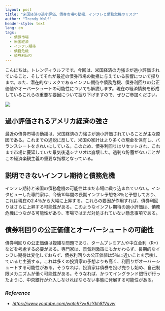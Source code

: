 ```yaml
---
layout: post
title: "米国経済の過小評価、債券市場の動揺、インフレと債務危機のリスク"
author: "Trendy Wolf"
header-style: text
lang: en
tags:
  - 債券市場
  - 米国経済
  - インフレ期待
  - 債務危機
  - 債券利回り
---
```


こんにちは。トレンディウルフです。今回は、米国経済の力強さが過小評価されていること、そしてそれが最近の債券市場の動揺に与えている影響について探ります。また、潜在的なリスクであるインフレ期待や債務危機、債券利回りの公正価値やオーバーシュートの可能性についても解説します。現在の経済情勢を形成しているこれらの重要な要因について掘り下げますので、ぜひご参加ください。

<img
    src="https://i.ytimg.com/vi/8zYbh8fVqvw/hqdefault.jpg"
/>


## 過小評価されるアメリカ経済の強さ
最近の債券市場の動揺は、米国経済の力強さが過小評価されていることが主な原因である。これまでの通説に反して、米国の家計はより多くの現金を保有し、バランスシートをきれいにしている。このため、債券利回りはリセットされ、これまで市場に蔓延していた景気後退シナリオは崩壊した。過剰な貯蓄がないことがこの経済楽観主義の重要な指標となっている。

## 説明できないインフレ期待と債務危機
インフレ期待と米国の債務危機の可能性はまだ市場に織り込まれていない。インタビューした専門家は、今後10年間の長期インフレ予想を3％と予想しており、これは現在の2.4％から大幅に上昇する。これらの要因が作用すれば、債券利回りはさらに上昇する可能性がある。このようなインフレ期待の過小評価は、債務危機につながる可能性があり、市場ではまだ対処されていない懸念事項である。

## 債券利回りの公正価値とオーバーシュートの可能性
債券利回りの公正価値は複雑な問題であり、タームプレミアムや中立金利（R*）などを考慮する必要がある。専門家は、景気刺激策にもかかわらず、長期的なインフレ期待は変化しておらず、債券利回りの公正価値は5％に近いことを示唆していると主張する。これは多くの投資家の予想よりも高く、利回りがオーバーシュートする可能性がある。そうなれば、投資家は債券を投げ売りし始め、自己制限メカニズムが働く可能性がある。そうなれば、かつてイングランド銀行が行ったように、中央銀行が介入しなければならない事態に発展する可能性がある。


### _Reference_
- _https://www.youtube.com/watch?v=8zYbh8fVqvw_

